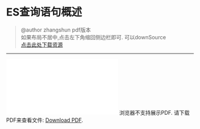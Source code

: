 # ES查询语句概述
> @author zhangshun
> pdf版本<br>
> 如果布局不居中,点击左下角缩回侧边栏即可.
> 可以downSource<br>
> [点击此处下载资源](https://github.com/zhangshun2/zhangshun2.github.io/tree/master/pdf/es搜索等语句总结.pdf)

---

<object data="../pdf/es搜索等语句总结.pdf" type="application/pdf" width="1600px" height="1800px"> 
    <embed src="../pdf/es搜索等语句总结.pdf"> 
     浏览器不支持展示PDF. 请下载PDF来查看文件: <a href="https://github.com/zhangshun2/zhangshun2.github.io/tree/master/pdf/es搜索等语句总结.pdf">Download PDF</a>.</p> 
    </embed> 
</object>